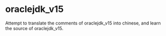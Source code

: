 # oraclejdk_v15
Attempt to translate the comments of oraclejdk_v15 into chinese, and learn the source of oraclejdk_v15.
